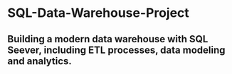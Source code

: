 # SQL-Data-Warehouse-Project

## Building a modern data warehouse with SQL Seever, including ETL processes, data modeling and analytics.
